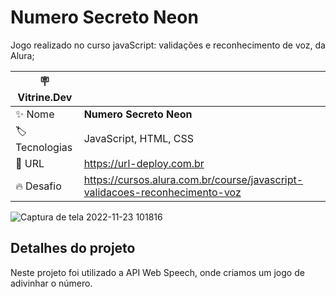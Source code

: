 # Numero Secreto Neon
Jogo realizado no curso javaScript: validações e reconhecimento de voz, da Alura;

| :placard: Vitrine.Dev |     |
| -------------  | --- |
| :sparkles: Nome        | **Numero Secreto Neon**
| :label: Tecnologias | JavaScript, HTML, CSS
| :rocket: URL         | https://url-deploy.com.br
| :fire: Desafio     | https://cursos.alura.com.br/course/javascript-validacoes-reconhecimento-voz

<!-- Inserir imagem com a #vitrinedev ao final do link -->
![Captura de tela 2022-11-23 101816](https://user-images.githubusercontent.com/110056385/203556660-af87792d-91ad-4c64-bc58-4ccfbb361cc1.png)


## Detalhes do projeto

Neste projeto foi utilizado a API Web Speech, onde criamos um jogo de adivinhar o número.
